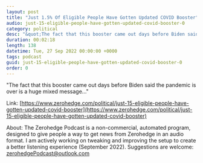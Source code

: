```yaml
---
layout: post
title: "Just 1.5% Of Eligible People Have Gotten Updated COVID Booster"
audio: just-15-eligible-people-have-gotten-updated-covid-booster-0
category: political
desc: "&quot;The fact that this booster came out days before Biden said the pandemic is over is a huge mixed message...&quot;"
duration: 00:02:18
length: 138
datetime: Tue, 27 Sep 2022 00:00:00 +0000
tags: podcast
guid: just-15-eligible-people-have-gotten-updated-covid-booster-0
order: 0
---
```

&quot;The fact that this booster came out days before Biden said the pandemic is over is a huge mixed message...&quot;

Link: [https://www.zerohedge.com/political/just-15-eligible-people-have-gotten-updated-covid-booster](https://www.zerohedge.com/political/just-15-eligible-people-have-gotten-updated-covid-booster)

About: The Zerohedge Podcast is a non-commercial, automated program, designed to give people a way to get news from Zerohedge in an audio format.  I am actively working on tweaking and improving the setup to create a better listening experience (September 2022).  Suggestions are welcome: [zerohedgePodcast@outlook.com](mailto:zerohedgePodcast@outlook.com)